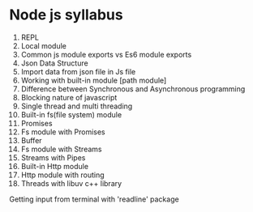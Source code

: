 # Node js syllabus

1. REPL
2. Local module
3. Common js module exports vs Es6 module exports
4. Json Data Structure
5. Import data from json file in Js file
6. Working with built-in module [path module]
7. Difference between Synchronous and Asynchronous programming
8. Blocking nature of javascript
9. Single thread and multi threading
10. Built-in fs(file system) module
11. Promises
12. Fs module with Promises
13. Buffer
14. Fs module with Streams
15. Streams with Pipes
16. Built-in Http module
17. Http module with routing
18. Threads with libuv c++ library









Getting input from terminal with 'readline' package